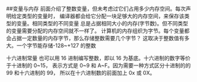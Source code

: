 ##变量与内存
前面介绍了整数变量，但未考虑过它们占用多少内存空间。每次声明给定类型的变量时，
编译器都会给它分配一块足够大的内存空间，来保存该类型的变量。相同类型的不同变量
总是占据相同大小的内存(字节数)。但不同类型的变量需要分配的内存空间就不一样了。
计算机的内存组织为字节。每个变量都会占据一定数量的内存字节，那么存储整数需要几个字节？
这取决于整数值有多大。一个字节能存储-128~+127 的整数

十六进制常量
也可以用 16 进制编写整数，即以 16 为基底。十六进制的数字等价于十进制的 0~15，
表示方式是 0~9 和 A~F。因为需要一种方式区分十进制的的 99 和十六进制的 99，
所以在十六进制数的前面加上 0x 或 0X。
